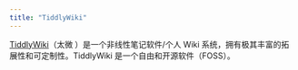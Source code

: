 ```yaml
---
title: "TiddlyWiki"
---
```


[TiddlyWiki](https://tiddlywiki.com)（太微 ）是一个非线性笔记软件/个人 Wiki 系统，拥有极其丰富的拓展性和可定制性。TiddlyWiki 是一个自由和开源软件（FOSS）。